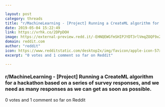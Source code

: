 ```yaml
---

layout: post
category: threads
title: "r/MachineLearning - [Project] Running a CreateML algorithm for a hackathon based on a series of survey responses, and we need as many responses as we can get as soon as possible."
date: 2019-05-04 15:22:49
link: https://vrhk.co/2DPpDOH
image: https://external-preview.redd.it/-EHNQEWGfmSHIPJYDT3rlVmqZOQF9xZkCwxgv-j-cD4.jpg?auto=webp&s=f1c416fc2871d6bda9a2d4cffa261a92d3bc2b07
domain: reddit.com
author: "reddit"
icon: https://www.redditstatic.com/desktop2x/img/favicon/apple-icon-57x57.png
excerpt: "0 votes and 1 comment so far on Reddit"

---
```


### r/MachineLearning - [Project] Running a CreateML algorithm for a hackathon based on a series of survey responses, and we need as many responses as we can get as soon as possible.

0 votes and 1 comment so far on Reddit
